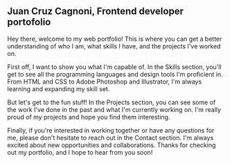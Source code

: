 ## Juan Cruz Cagnoni, Frontend developer portofolio

Hey there, welcome to my web portfolio! This is where you can get a better understanding of who I am, what skills I have, and the projects I've worked on.

First off, I want to show you what I'm capable of. In the Skills section, you'll get to see all the programming languages and design tools I'm proficient in. From HTML and CSS to Adobe Photoshop and Illustrator, I'm always learning and expanding my skill set.

But let's get to the fun stuff! In the Projects section, you can see some of the work I've done in the past and what I'm currently working on. I'm really proud of my projects and hope you find them interesting.

Finally, if you're interested in working together or have any questions for me, please don't hesitate to reach out in the Contact section. I'm always excited about new opportunities and collaborations. Thanks for checking out my portfolio, and I hope to hear from you soon!
